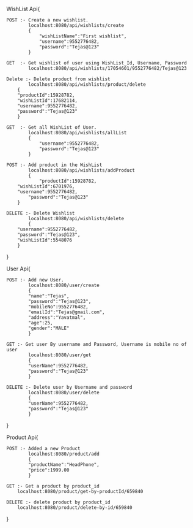 WishList Api{
		
  	POST :- Create a new wishlist.
        	localhost:8080/api/wishlists/create
        	{   
            	"wishListName":"First wishlist",
            	"username":9552776482,
            	"password":"Tejas@123"
         	}

	GET  :- Get wishlist of user using WishList_Id, Username, Password
        	localhost:8080/api/wishlists/17054601/9552776482/Tejas@123

	Delete :- Delete product from wishlist
  	    	localhost:8080/api/wishlists/product/delete
	   	{
		"productId":15928782,
		"wishListId":17682114,
		"username":9552776482,
		"password":"Tejas@123"
  	  	}

	GET  :- Get all WishList of User.
        	localhost:8080/api/wishlists/allList
        	{   
            	"username":9552776482, 
            	"password":"Tejas@123"   
        	}
    
	POST :- Add product in the WishList
    		localhost:8080/api/wishlists/addProduct
    		{   
            	"productId":15928782,
		"wishListId":6701976,
		"username":9552776482,
	        "password":"Tejas@123"
		}

	DELETE :- Delete Wishlist 
    		localhost:8080/api/wishlists/delete
    		{
		"username":9552776482,
		"password":"Tejas@123",
		"wishListId":5548076
		}
}

User Api{

	POST :- Add new User.
    		localhost:8080/user/create
    		{
        	"name":"Tejas",
        	"password":"Tejas@123",
        	"mobileNo":9552776482,
        	"emailId":"Tejas@gmail.com",
        	"address":"Yavatmal",
       		"age":25,
        	"gender":"MALE"
    		}
    
	GET :- Get user By username and Password, Username is mobile no of user
    		localhost:8080/user/get
    		{
        	"userName":9552776482,
        	"password":"Tejas@123"
    		}
    
	DELETE :- Delete user by Username and password
    		localhost:8080/user/delete
    		{ 
        	"userName":9552776482,
        	"password":"Tejas@123"
    		}
}

Product Api{

	POST :- Added a new Product
    		localhost:8080/product/add
    		{
        	"productName":"HeadPhone",
        	"price":1999.00
    		}
    
	GET :- Get a product by product_id
    	localhost:8080/product/get-by-productId/659840
    
	DELETE :- delete product by product_id
    	localhost:8080/product/delete-by-id/659840
}
